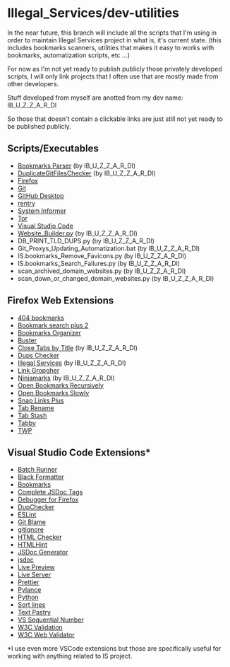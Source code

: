 # Illegal_Services/dev-utilities

In the near future, this branch will include all the scripts that I'm using in order to maintain Illegal Services project in what is, it's current state. (this includes bookmarks scanners, utilities that makes it easy to works with bookmarks, automatization scripts, etc ...)

For now as I'm not yet ready to publish publicly those privately developed scripts, I will only link projects that I often use that are mostly made from other developers.

Stuff developed from myself are anotted from my dev name: IB_U_Z_Z_A_R_Dl

So those that doesn't contain a clickable links are just still not yet ready to be published publicly.

## Scripts/Executables

- [Bookmarks Parser](https://github.com/Illegal-Services/bookmarks_parser) (by IB_U_Z_Z_A_R_Dl)
- [DuplicateGitFilesChecker](https://github.com/Illegal-Services/DuplicateGitFilesChecker) (by IB_U_Z_Z_A_R_Dl)
- [Firefox](https://www.mozilla.org/firefox/)
- [Git](https://git-scm.com/)
- [GitHub Desktop](https://desktop.github.com/)
- [rentry](https://github.com/radude/rentry)
- [System Informer](https://www.systeminformer.com/)
- [Tor](https://www.torproject.org/)
- [Visual Studio Code](https://code.visualstudio.com/)
- [Website_Builder.py](https://github.com/Illegal-Services/Illegal_Services/blob/website/Website_Builder.py) (by IB_U_Z_Z_A_R_Dl)
- DB_PRINT_TLD_DUPS.py (by IB_U_Z_Z_A_R_Dl)
- Git_Proxys_Updating_Automatization.bat (by IB_U_Z_Z_A_R_Dl)
- IS.bookmarks_Remove_Favicons.py (by IB_U_Z_Z_A_R_Dl)
- IS.bookmarks_Search_Failures.py (by IB_U_Z_Z_A_R_Dl)
- scan_archived_domain_websites.py (by IB_U_Z_Z_A_R_Dl)
- scan_down_or_changed_domain_websites.py (by IB_U_Z_Z_A_R_Dl)

## Firefox Web Extensions

- [404 bookmarks](https://addons.mozilla.org/firefox/addon/404-bookmarks/)
- [Bookmark search plus 2](https://addons.mozilla.org/firefox/addon/bookmark-search-plus-2/)
- [Bookmarks Organizer](https://addons.mozilla.org/firefox/addon/bookmarks-organizer/)
- [Buster](https://addons.mozilla.org/firefox/addon/buster-captcha-solver/)
- [Close Tabs by Title](https://addons.mozilla.org/firefox/addon/close-tabs-by-title/) (by IB_U_Z_Z_A_R_Dl)
- [Dups Checker](https://addons.mozilla.org/firefox/addon/bookmark-dupes/)
- [Illegal Services](https://addons.mozilla.org/firefox/addon/illegal-services/) (by IB_U_Z_Z_A_R_Dl)
- [Link Gropgher](https://addons.mozilla.org/firefox/addon/link-gopher/)
- [Ninjamarks](https://github.com/Illegal-Services/Ninjamarks) (by IB_U_Z_Z_A_R_Dl)
- [Open Bookmarks Recursively](https://addons.mozilla.org/firefox/addon/open-bookmarks-recursively/)
- [Open Bookmarks Slowly](https://addons.mozilla.org/firefox/addon/open-bookmarks-slowly/)
- [Snap Links Plus](https://addons.mozilla.org/firefox/addon/snaplinksplus/)
- [Tab Rename](https://addons.mozilla.org/firefox/addon/tab-rename/)
- [Tab Stash](https://addons.mozilla.org/firefox/addon/tab-stash/)
- [Tabby](https://addons.mozilla.org/firefox/addon/tabby-window-tab-manager/)
- [TWP](https://addons.mozilla.org/firefox/addon/traduzir-paginas-web/)

## Visual Studio Code Extensions\*

- [Batch Runner](https://marketplace.visualstudio.com/items?itemName=NilsSoderman.batch-runner)
- [Black Formatter](https://marketplace.visualstudio.com/items?itemName=ms-python.black-formatter)
- [Bookmarks](https://marketplace.visualstudio.com/items?itemName=alefragnani.Bookmarks)
- [Complete JSDoc Tags](https://marketplace.visualstudio.com/items?itemName=HookyQR.JSDocTagComplete)
- [Debugger for Firefox](https://marketplace.visualstudio.com/items?itemName=firefox-devtools.vscode-firefox-debug)
- [DupChecker](https://marketplace.visualstudio.com/items?itemName=jianbingfang.dupchecker)
- [ESLint](https://marketplace.visualstudio.com/items?itemName=dbaeumer.vscode-eslint)
- [Git Blame](https://marketplace.visualstudio.com/items?itemName=waderyan.gitblame)
- [gitignore](https://marketplace.visualstudio.com/items?itemName=codezombiech.gitignore)
- [HTML Checker](https://marketplace.visualstudio.com/items?itemName=Narlotl.html-validator)
- [HTMLHint](https://marketplace.visualstudio.com/items?itemName=HTMLHint.vscode-htmlhint)
- [JSDoc Generator](https://marketplace.visualstudio.com/items?itemName=crystal-spider.jsdoc-generator)
- [jsdoc](https://marketplace.visualstudio.com/items?itemName=lllllllqw.jsdoc)
- [Live Preview](https://marketplace.visualstudio.com/items?itemName=ms-vscode.live-server)
- [Live Server](https://marketplace.visualstudio.com/items?itemName=ritwickdey.LiveServer)
- [Prettier](https://marketplace.visualstudio.com/items?itemName=esbenp.prettier-vscode)
- [Pylance](https://marketplace.visualstudio.com/items?itemName=ms-python.vscode-pylance)
- [Python](https://marketplace.visualstudio.com/items?itemName=ms-python.python)
- [Sort lines](https://marketplace.visualstudio.com/items?itemName=Tyriar.sort-lines)
- [Text Pastry](https://marketplace.visualstudio.com/items?itemName=jkjustjoshing.vscode-text-pastry)
- [VS Sequential Number](https://marketplace.visualstudio.com/items?itemName=neptunedesign.vs-sequential-number)
- [W3C Validation](https://marketplace.visualstudio.com/items?itemName=Umoxfo.vscode-w3cvalidation)
- [W3C Web Validator](https://marketplace.visualstudio.com/items?itemName=CelianRiboulet.webvalidator)

\*I use even more VSCode extensions but those are specifically useful for working with anything related to IS project.
